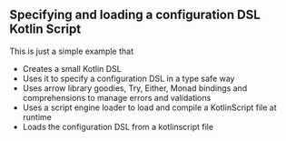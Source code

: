## Specifying and loading a configuration DSL Kotlin Script

This is just a simple example that

* Creates a small Kotlin DSL
* Uses it to specify a configuration DSL in a type safe way
* Uses arrow library goodies, Try, Either, Monad bindings and comprehensions to manage errors and validations
* Uses a script engine loader to load and compile a KotlinScript file at runtime
* Loads the configuration DSL from a kotlinscript file